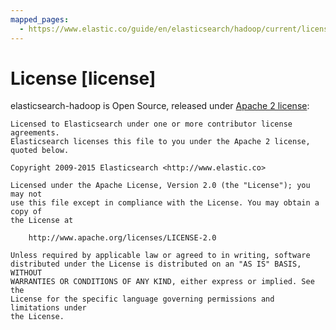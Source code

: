 ```yaml
---
mapped_pages:
  - https://www.elastic.co/guide/en/elasticsearch/hadoop/current/license.html
---
```


# License [license]

elasticsearch-hadoop is Open Source, released under [Apache 2 license](http://www.apache.org/licenses/LICENSE-2.0.md):

```
Licensed to Elasticsearch under one or more contributor license agreements.
Elasticsearch licenses this file to you under the Apache 2 license, quoted below.

Copyright 2009-2015 Elasticsearch <http://www.elastic.co>

Licensed under the Apache License, Version 2.0 (the "License"); you may not
use this file except in compliance with the License. You may obtain a copy of
the License at

    http://www.apache.org/licenses/LICENSE-2.0

Unless required by applicable law or agreed to in writing, software
distributed under the License is distributed on an "AS IS" BASIS, WITHOUT
WARRANTIES OR CONDITIONS OF ANY KIND, either express or implied. See the
License for the specific language governing permissions and limitations under
the License.
```

